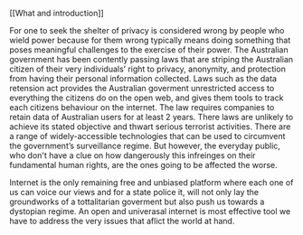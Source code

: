 [[What and introduction]]

For one to seek the shelter of privacy is considered wrong by people who wield power because for them wrong typically means doing something that poses meaningful challenges to the exercise of their power.  The Australian government has been contently passing laws that are striping the Australian citizen of their very individuals’ right to privacy, anonymity, and protection from having their personal information collected. Laws such as the data retension act provides the Australian goverment unrestricted access to everything the citizens do on the open web, and gives them tools to track each citizens behaviour on the internet. The law requires companies to retain data of Australian users for at least 2 years. There laws are unlikely to achieve its stated objective and thwart serious terrorist activities. There are a range of widely-accessible technologies that can be used to circumvent the government’s surveillance regime. But however, the everyday public, who don't have a clue on how dangerously this infreinges
on their fundamental human rights, are the ones going to be affected the worse. 


Internet is the only remaining free and unbiased platform where each one of us can voice our views and for a state police it, will not only lay the groundworks of a tottalitarian goverment but also push us towards a dystopian regime. An open and univerasal internet is most effective tool we have to address the very issues that aflict the world at hand. 


